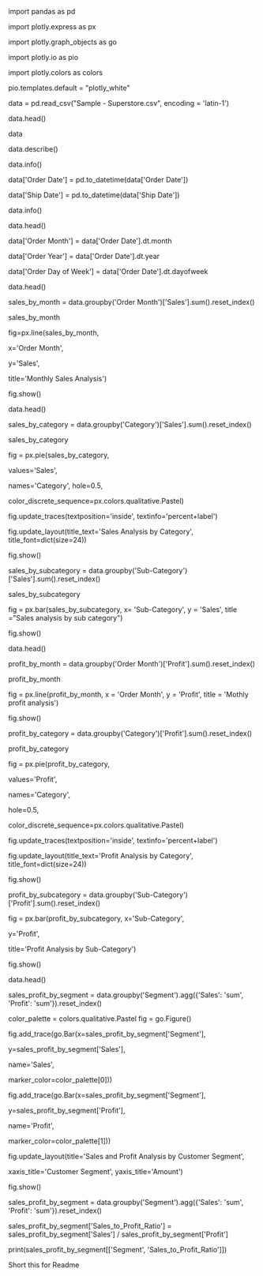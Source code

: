 import pandas as pd

import plotly.express as px

import plotly.graph_objects as go

import plotly.io as pio

import plotly.colors as colors

pio.templates.default = "plotly_white"

data = pd.read_csv("Sample - Superstore.csv", encoding = 'latin-1')

data.head()

data

data.describe()

data.info()

data['Order Date'] = pd.to_datetime(data['Order Date'])

data['Ship Date'] = pd.to_datetime(data['Ship Date'])

data.info()

data.head()

data['Order Month'] = data['Order Date'].dt.month

data['Order Year'] = data['Order Date'].dt.year

data['Order Day of Week'] = data['Order Date'].dt.dayofweek

data.head()

sales_by_month = data.groupby('Order Month')['Sales'].sum().reset_index()

sales_by_month

fig=px.line(sales_by_month,

 x='Order Month',

 y='Sales',

 title='Monthly Sales Analysis')

fig.show()

data.head()

sales_by_category = data.groupby('Category')['Sales'].sum().reset_index()

sales_by_category

fig = px.pie(sales_by_category,

 values='Sales',

 names='Category',
hole=0.5,

 color_discrete_sequence=px.colors.qualitative.Pastel)

fig.update_traces(textposition='inside', textinfo='percent+label')

fig.update_layout(title_text='Sales Analysis by Category', title_font=dict(size=24))

fig.show()

sales_by_subcategory = data.groupby('Sub-Category')['Sales'].sum().reset_index()

sales_by_subcategory

fig = px.bar(sales_by_subcategory, x= 'Sub-Category', y = 'Sales', title ="Sales analysis by sub category")

fig.show()

data.head()

profit_by_month = data.groupby('Order Month')['Profit'].sum().reset_index()

profit_by_month

fig = px.line(profit_by_month, x = 'Order Month', y = 'Profit', title = 'Mothly profit analysis')

fig.show()

profit_by_category = data.groupby('Category')['Profit'].sum().reset_index()

profit_by_category

fig = px.pie(profit_by_category,

 values='Profit',

 names='Category',

 hole=0.5,

 color_discrete_sequence=px.colors.qualitative.Pastel)

fig.update_traces(textposition='inside', textinfo='percent+label')

fig.update_layout(title_text='Profit Analysis by Category', title_font=dict(size=24))

fig.show()

profit_by_subcategory = data.groupby('Sub-Category')['Profit'].sum().reset_index()

fig = px.bar(profit_by_subcategory, x='Sub-Category',

 y='Profit',

 title='Profit Analysis by Sub-Category')

fig.show()

data.head()

sales_profit_by_segment = data.groupby('Segment').agg({'Sales': 'sum', 'Profit': 'sum'}).reset_index()

color_palette = colors.qualitative.Pastel
fig = go.Figure()

fig.add_trace(go.Bar(x=sales_profit_by_segment['Segment'],

 y=sales_profit_by_segment['Sales'],

 name='Sales',

 marker_color=color_palette[0]))

fig.add_trace(go.Bar(x=sales_profit_by_segment['Segment'],

 y=sales_profit_by_segment['Profit'],

 name='Profit',

 marker_color=color_palette[1]))

fig.update_layout(title='Sales and Profit Analysis by Customer Segment',

 xaxis_title='Customer Segment', yaxis_title='Amount')

fig.show()

sales_profit_by_segment = data.groupby('Segment').agg({'Sales': 'sum', 'Profit': 'sum'}).reset_index()

sales_profit_by_segment['Sales_to_Profit_Ratio'] = sales_profit_by_segment['Sales'] / sales_profit_by_segment['Profit']

print(sales_profit_by_segment[['Segment', 'Sales_to_Profit_Ratio']])

Short this for Readme 
